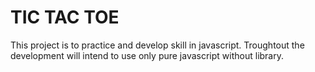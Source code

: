 ﻿# TIC TAC TOE

This project is to practice and develop skill in javascript. Troughtout the development will intend to use only pure javascript without library.
